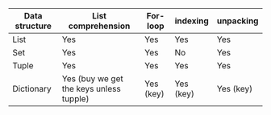 | Data structure | List comprehension | For-loop | indexing | unpacking |
| ----- | ----- | ----- | ----- | ----- |
| List | Yes | Yes | Yes | Yes |
| Set | Yes | Yes | No | Yes |
| Tuple | Yes | Yes | Yes | Yes |
| Dictionary | Yes (buy we get the keys unless tupple) | Yes (key) | Yes (key) | Yes (key) |
